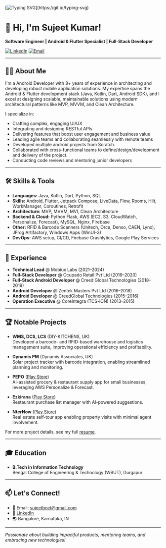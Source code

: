[![Typing SVG](https://readme-typing-svg.herokuapp.com?font=Courier+new&color=%23808080&size=40&width=800&duration=6000&lines=Welcome+to+my+GitHub+Profile!)](https://git.io/typing-svg)


# 👋 Hi, I'm Sujeet Kumar!

**Software Engineer | Android & Flutter Specialist | Full-Stack Developer**

[![LinkedIn](https://img.shields.io/badge/LinkedIn-sujeetbcet-blue?logo=linkedin)](https://linkedin.com/in/sujeetbcet/)
[![Email](https://img.shields.io/badge/Email-sujeetbcet@gmail.com-red?logo=gmail)](mailto:sujeetbcet@gmail.com)

---

## 👨‍💻 About Me

I'm a Android Developer with 8+ years of experience in architecting and developing robust mobile application solutions. My expertise spans the Android & Flutter development stack (Java, Kotlin, Dart, Android SDK), and I excel at designing scalable, maintainable solutions using modern architectural patterns like MVP, MVVM, and Clean Architecture.


I specialize in:

- Crafting complex, engaging UI/UX
- Integrating and designing RESTful APIs
- Delivering features that boost user engagement and business value
- Leading agile teams and collaborating seamlessly with remote teams
- Developed multiple android projects from Scratch.
- Collaborated with cross-functional teams to define/design/development and delivery of the project.
- Conducting code reviews and mentoring junior developers

---

## 🛠️ Skills & Tools

- **Languages:** Java, Kotlin, Dart, Python, SQL
- **Skills:** Android, Flutter, Jetpack Compose, LiveData, Flow, Rooms, Hilt, WorkManager, Coroutines, Retrofit
- **Architecture:** MVP, MVVM, MVI, Clean Architecture
- **Backend & Cloud:** Python Flask, AWS (EC2, S3, CloudWatch, Personalize, Forecast), MySQL, Nginx, Firebase
- **Other:** RFID & Barcode Scanners (Unitech, Orca, Denso, CAEN, Lynx), JFrog Artifactory, Windows Apps (WinUI-3)
- **DevOps:** AWS setup, CI/CD, Firebase Crashlytics, Google Play Services

---

## 🚀 Experience

- **Technical Lead** @ Mobiux Labs (2021–2024)
- **Full-Stack Developer** @ Ocupado Retail Pvt Ltd (2019–2020)
- **Full-Stack Android Developer** @ Creed Global Technologies (2018–2019)
- **Android Developer** @ Zentek Masters Pvt Ltd (2016–2018)
- **Android Developer** @ CreedGlobal Technologies (2015–2016)
- **Operation Executive** @ CoreIntegra (TCS-iON) (2013–2015)

---

## 🏆 Notable Projects

- **WMS, DCS, LCS** (DIY-KITCHENS, UK)  
  Developed a barcode- and RFID-based warehouse and logistics management suite, improving operational efficiency and profitability.

- **Dynamis PM** (Dynamis Associates, UK)  
  Solar project tracker with barcode integration, enabling streamlined planning and monitoring.

- **PEPO** ([Play Store](https://play.google.com/store/apps/details?id=com.horeca.android))  
  AI-assisted grocery & restaurant supply app for small businesses, leveraging AWS Personalize & Forecast.

- **Ezkirana** ([Play Store](https://play.google.com/store/apps/details?id=com.ezkirana.android))  
  Restaurant purchase list manager with AI-powered suggestions.

- **NterNow** ([Play Store](https://play.google.com/store/apps/details?id=com.nternow.android))  
  Real estate self-tour app enabling property visits with minimal agent involvement.

For more project details, see my full [resume](./sujeet-kumar-resume.md).

---

## 🎓 Education

- **B.Tech in Information Technology**  
  Bengal College of Engineering & Technology (WBUT), Durgapur

---

## 📫 Let's Connect!

- 📧 Email: [sujeetbcet@gmail.com](mailto:sujeetbcet@gmail.com)
- 💼 [LinkedIn](https://linkedin.com/in/sujeetbcet/)
- 🌏 Bangalore, Karnataka, IN

---

*Passionate about building impactful products, mentoring teams, and embracing new technologies!*
